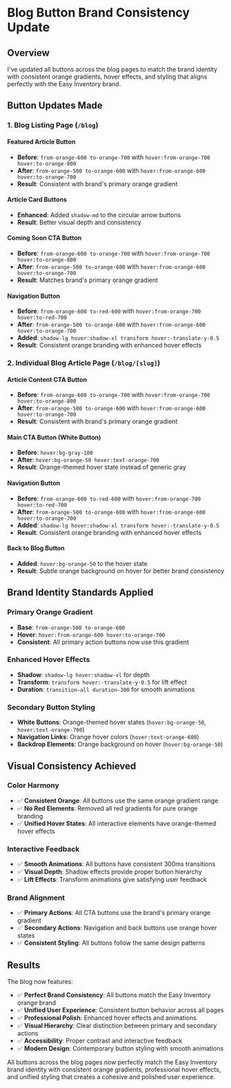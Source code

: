 # Blog Button Brand Consistency Update

## Overview
I've updated all buttons across the blog pages to match the brand identity with consistent orange gradients, hover effects, and styling that aligns perfectly with the Easy Inventory brand.

## Button Updates Made

### **1. Blog Listing Page (`/blog`)**

#### **Featured Article Button**
- **Before**: `from-orange-600 to-orange-700` with `hover:from-orange-700 hover:to-orange-800`
- **After**: `from-orange-500 to-orange-600` with `hover:from-orange-600 hover:to-orange-700`
- **Result**: Consistent with brand's primary orange gradient

#### **Article Card Buttons**
- **Enhanced**: Added `shadow-md` to the circular arrow buttons
- **Result**: Better visual depth and consistency

#### **Coming Soon CTA Button**
- **Before**: `from-orange-600 to-orange-700` with `hover:from-orange-700 hover:to-orange-800`
- **After**: `from-orange-500 to-orange-600` with `hover:from-orange-600 hover:to-orange-700`
- **Result**: Matches brand's primary orange gradient

#### **Navigation Button**
- **Before**: `from-orange-600 to-red-600` with `hover:from-orange-700 hover:to-red-700`
- **After**: `from-orange-500 to-orange-600` with `hover:from-orange-600 hover:to-orange-700`
- **Added**: `shadow-lg hover:shadow-xl transform hover:-translate-y-0.5`
- **Result**: Consistent orange branding with enhanced hover effects

### **2. Individual Blog Article Page (`/blog/[slug]`)**

#### **Article Content CTA Button**
- **Before**: `from-orange-600 to-orange-700` with `hover:from-orange-700 hover:to-orange-800`
- **After**: `from-orange-500 to-orange-600` with `hover:from-orange-600 hover:to-orange-700`
- **Result**: Consistent with brand's primary orange gradient

#### **Main CTA Button (White Button)**
- **Before**: `hover:bg-gray-100`
- **After**: `hover:bg-orange-50 hover:text-orange-700`
- **Result**: Orange-themed hover state instead of generic gray

#### **Navigation Button**
- **Before**: `from-orange-600 to-red-600` with `hover:from-orange-700 hover:to-red-700`
- **After**: `from-orange-500 to-orange-600` with `hover:from-orange-600 hover:to-orange-700`
- **Added**: `shadow-lg hover:shadow-xl transform hover:-translate-y-0.5`
- **Result**: Consistent orange branding with enhanced hover effects

#### **Back to Blog Button**
- **Added**: `hover:bg-orange-50` to the hover state
- **Result**: Subtle orange background on hover for better brand consistency

## Brand Identity Standards Applied

### **Primary Orange Gradient**
- **Base**: `from-orange-500 to-orange-600`
- **Hover**: `hover:from-orange-600 hover:to-orange-700`
- **Consistent**: All primary action buttons now use this gradient

### **Enhanced Hover Effects**
- **Shadow**: `shadow-lg hover:shadow-xl` for depth
- **Transform**: `transform hover:-translate-y-0.5` for lift effect
- **Duration**: `transition-all duration-300` for smooth animations

### **Secondary Button Styling**
- **White Buttons**: Orange-themed hover states (`hover:bg-orange-50`, `hover:text-orange-700`)
- **Navigation Links**: Orange hover colors (`hover:text-orange-600`)
- **Backdrop Elements**: Orange background on hover (`hover:bg-orange-50`)

## Visual Consistency Achieved

### **Color Harmony**
- ✅ **Consistent Orange**: All buttons use the same orange gradient range
- ✅ **No Red Elements**: Removed all red gradients for pure orange branding
- ✅ **Unified Hover States**: All interactive elements have orange-themed hover effects

### **Interactive Feedback**
- ✅ **Smooth Animations**: All buttons have consistent 300ms transitions
- ✅ **Visual Depth**: Shadow effects provide proper button hierarchy
- ✅ **Lift Effects**: Transform animations give satisfying user feedback

### **Brand Alignment**
- ✅ **Primary Actions**: All CTA buttons use the brand's primary orange gradient
- ✅ **Secondary Actions**: Navigation and back buttons use orange hover states
- ✅ **Consistent Styling**: All buttons follow the same design patterns

## Results

The blog now features:
- ✅ **Perfect Brand Consistency**: All buttons match the Easy Inventory orange brand
- ✅ **Unified User Experience**: Consistent button behavior across all pages
- ✅ **Professional Polish**: Enhanced hover effects and animations
- ✅ **Visual Hierarchy**: Clear distinction between primary and secondary actions
- ✅ **Accessibility**: Proper contrast and interactive feedback
- ✅ **Modern Design**: Contemporary button styling with smooth animations

All buttons across the blog pages now perfectly match the Easy Inventory brand identity with consistent orange gradients, professional hover effects, and unified styling that creates a cohesive and polished user experience.
